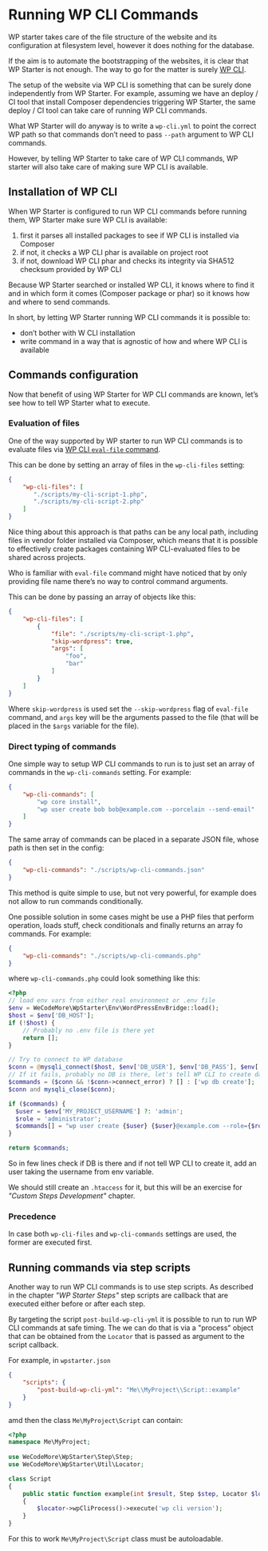 # Running WP CLI Commands

WP starter takes care of the file structure of the website and its configuration at filesystem level, however it does nothing for the database.

If the aim is to automate the bootstrapping of the websites, it is clear that WP Starter is not enough. The way to go for the matter is surely [WP CLI](https://wp-cli.org/).

The setup of the website via WP CLI is something that can be surely done independently from WP Starter. For example, assuming we have an deploy / CI tool that install Composer dependencies triggering WP Starter, the same deploy / CI tool can take care of running WP CLI commands.

What WP Starter will do anyway is to write a `wp-cli.yml` to point the correct WP path so that commands don’t need to pass `--path` argument to WP CLI commands.

However, by telling WP Starter to take care of WP CLI commands, WP starter will also take care of making sure WP CLI  is  available.



## Installation of WP CLI

When WP Starter is configured to run WP CLI commands before running them, WP Starter make sure WP CLI is available:

1. first it parses all installed packages to see if WP CLI is installed via Composer
2. if not, it checks a WP CLI phar is available on project root
3. if not, download WP CLI phar and checks its integrity via SHA512 checksum provided by WP CLI

Because WP Starter searched or installed WP CLI, it knows where to find it and in which form it comes (Composer package or phar) so it knows how and where to send commands.

In short, by letting WP Starter running WP CLI commands it is possible to:

- don’t bother with W CLI installation
- write command in a way that is agnostic of how and where WP CLI is available



## Commands configuration

Now that benefit of using WP Starter for WP CLI commands are known, let’s see how to tell WP Starter what to execute.



### Evaluation of files

One of the way supported by WP starter to run WP CLI commands is to evaluate files via [WP CLI `eval-file` command](https://developer.wordpress.org/cli/commands/eval-file/).

This can be done by setting an array of files in the `wp-cli-files` setting:

```json
{
    "wp-cli-files": [
       "./scripts/my-cli-script-1.php", 
       "./scripts/my-cli-script-2.php" 
    ]
}
```

Nice thing about this approach is that paths can be any local path, including files in vendor folder installed via Composer, which means that it is possible to effectively create packages containing WP CLI-evaluated files to be shared across projects.

Who is familiar with `eval-file` command might have noticed that by only providing file name there’s no way to control command arguments.

This can be done by passing an array of objects like this:

```json
{
    "wp-cli-files": [
        {
            "file": "./scripts/my-cli-script-1.php",
            "skip-wordpress": true,
            "args": [
                "foo",
                "bar"
            ]
        }
    ]
}
```

Where `skip-wordpress` is used set the `--skip-wordpress` flag of `eval-file` command, and `args` key will be the arguments passed to the file (that will be placed in the `$args` variable for the file).



### Direct typing of commands

One simple way to setup WP CLI commands to run is to just set an array of commands in the `wp-cli-commands` setting. For example:

```json
{
    "wp-cli-commands": [
        "wp core install",
        "wp user create bob bob@example.com --porcelain --send-email"
    ]
}
```

The same array of commands can be placed in a separate JSON file, whose path is then set in the config:

```json
{
    "wp-cli-commands": "./scripts/wp-cli-commands.json"
}
```

This method is quite simple to use, but not very powerful, for example does not allow to run commands conditionally.

One possible solution in some cases might be use a PHP files that perform operation, loads stuff, check conditionals and finally returns an array fo commands. For example:

```json
{
    "wp-cli-commands": "./scripts/wp-cli-commands.php"
}
```

where `wp-cli-commands.php` could look something like this:

```php
<?php
// load env vars from either real environment or .env file
$env = WeCodeMore\WpStarter\Env\WordPressEnvBridge::load();
$host = $env['DB_HOST'];
if (!$host) {
    // Probably no .env file is there yet
    return [];
}

// Try to connect to WP database
$conn = @mysqli_connect($host, $env['DB_USER'], $env['DB_PASS'], $env['DB_NAME']);
// If it fails, probably no DB is there, let's tell WP CLI to create database.
$commands = ($conn && !$conn->connect_error) ? [] : ['wp db create'];
$conn and mysqli_close($conn);

if ($commands) {
  $user = $env['MY_PROJECT_USERNAME'] ?: 'admin';
  $role = 'administrator';
  $commands[] = "wp user create {$user} {$user}@example.com --role={$role}"; 
}

return $commands;
```

So in few lines check if DB is there and if not tell WP CLI to create it, add an user taking the
username from env variable.

We should still create an `.htaccess` for it, but this will be an exercise for _"Custom Steps Development"_ chapter.

### Precedence

In case both `wp-cli-files` and `wp-cli-commands` settings are used, the former are executed first.



## Running commands via step scripts

Another way to run WP CLI commands is to use step scripts. As described in the chapter *"WP Starter Steps"* step scripts are callback that are executed either before or after each step.

By targeting the script `post-build-wp-cli-yml` it is possible to run to run WP CLI commands at safe timing. The we can do that is via a "process" object that can be obtained from the `Locator` that is passed as argument to the script callback.

For example, in `wpstarter.json`

```json
{
    "scripts": {
        "post-build-wp-cli-yml": "Me\\MyProject\\Script::example"
    }
}
```

amd then the class `Me\MyProject\Script` can contain:

```php
<?php
namespace Me\MyProject;
    
use WeCodeMore\WpStarter\Step\Step;
use WeCodeMore\WpStarter\Util\Locator;

class Script
{
    public static function example(int $result, Step $step, Locator $locator)
    {
        $locator->wpCliProcess()->execute('wp cli version');
    }
}
```

For this to work `Me\MyProject\Script` class must be autoloadable.